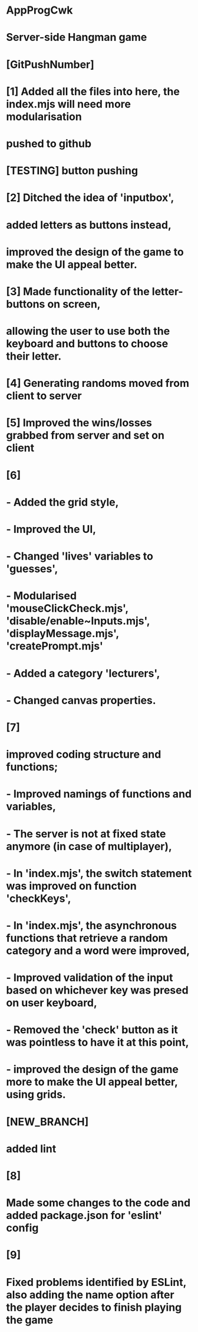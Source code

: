 # AppProgCwk
# Server-side Hangman game

# **[GitPushNumber]**

# [1] Added all the files into here, the index.mjs will need more modularisation

# pushed to github

# [TESTING] button pushing

# [2] Ditched the idea of 'inputbox',
# added letters as buttons instead,
# improved the design of the game to make the UI appeal better.

# [3] Made functionality of the letter-buttons on screen,
# allowing the user to use both the keyboard and buttons to choose their letter.

# [4] Generating randoms moved from client to server

# [5] Improved the wins/losses grabbed from server and set on client

# [6]
# - Added the grid style,
# - Improved the UI,
# - Changed 'lives' variables to 'guesses',
# - Modularised 'mouseClickCheck.mjs', 'disable/enable~Inputs.mjs', 'displayMessage.mjs', 'createPrompt.mjs'
# - Added a category 'lecturers',
# - Changed canvas properties.

# [7]
# improved coding structure and functions;
# - Improved namings of functions and variables,
# - The server is not at fixed state anymore (in case of multiplayer),
# - In 'index.mjs', the switch statement was improved on function 'checkKeys',
# - In 'index.mjs', the asynchronous functions that retrieve a random category and a word were improved,
# - Improved validation of the input based on whichever key was presed on user keyboard,
# - Removed the 'check' button as it was pointless to have it at this point,
# - improved the design of the game more to make the UI appeal better, using grids.

# [NEW_BRANCH]
# added lint


# [8]
# Made some changes to the code and added package.json for 'eslint' config

# [9]
# Fixed problems identified by ESLint, also adding the name option after the player decides to finish playing the game
